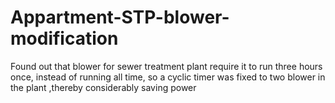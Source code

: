 # Appartment-STP-blower-modification
Found out that blower for sewer treatment plant require it to run three hours once, instead of running all time, so a cyclic timer was fixed to two blower in the plant ,thereby considerably saving power
